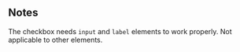 ## Notes

The checkbox needs `input` and `label` elements to work properly. Not applicable
to other elements.
